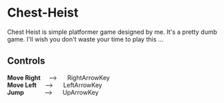 # Chest-Heist  
  
Chest Heist is simple platformer game designed by me. It's a pretty dumb game. I'll wish you don't waste your time to play this ...  
  
  
## Controls  
**Move Right** &nbsp; &nbsp;  --> &nbsp;&nbsp;&nbsp;&nbsp;  RightArrowKey  
**Move Left** &nbsp; &nbsp;  --> &nbsp;&nbsp;&nbsp;&nbsp;  LeftArrowKey  
**Jump** &nbsp; &nbsp; &nbsp; &nbsp; &nbsp; &nbsp;--> &nbsp;&nbsp;&nbsp;&nbsp;  UpArrowKey  
